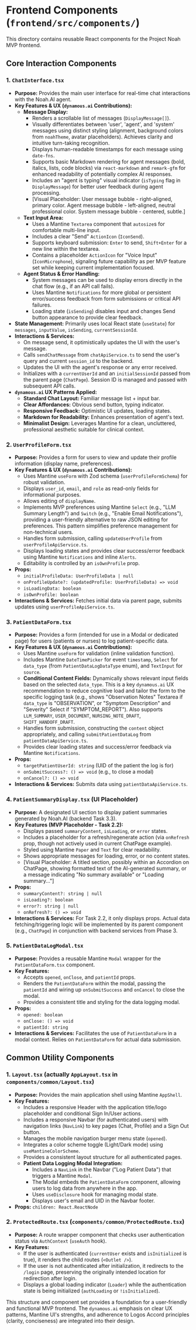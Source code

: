 # Frontend Components (`frontend/src/components/`)

This directory contains reusable React components for the Project Noah MVP frontend.

## Core Interaction Components

### 1. `ChatInterface.tsx`

*   **Purpose:** Provides the main user interface for real-time chat interactions with the Noah.AI agent.
*   **Key Features & UX (`dynamous.ai` Contributions):**
    *   **Message Display:**
        *   Renders a scrollable list of messages (`DisplayMessage[]`).
        *   Visually differentiates between 'user', 'agent', and 'system' messages using distinct styling (alignment, background colors from `noahTheme`, avatar placeholders). Achieves clarity and intuitive turn-taking recognition.
        *   Displays human-readable timestamps for each message using `date-fns`.
        *   Supports basic Markdown rendering for agent messages (bold, italics, lists, code blocks) via `react-markdown` and `remark-gfm` for enhanced readability of potentially complex AI responses.
        *   Includes an "agent is typing" visual indicator (`isTyping` flag in `DisplayMessage`) for better user feedback during agent processing.
        *   [Visual Placeholder: User message bubble - right-aligned, primary color. Agent message bubble - left-aligned, neutral professional color. System message bubble - centered, subtle.]
    *   **Text Input Area:**
        *   Uses a Mantine `Textarea` component that `autosize`s for comfortable multi-line input.
        *   Includes a clear "Send" `ActionIcon` (`IconSend`).
        *   Supports keyboard submission: `Enter` to send, `Shift+Enter` for a new line within the textarea.
        *   Contains a placeholder `ActionIcon` for "Voice Input" (`IconMicrophone`), signaling future capability as per MVP feature set while keeping current implementation focused.
    *   **Agent Status & Error Handling:**
        *   System messages can be used to display errors directly in the chat flow (e.g., if an API call fails).
        *   Uses Mantine `Notifications` for more global or persistent error/success feedback from form submissions or critical API failures.
        *   Loading state (`isSending`) disables input and changes Send button appearance to provide clear feedback.
*   **State Management:** Primarily uses local React state (`useState`) for `messages`, `inputValue`, `isSending`, `currentSessionId`.
*   **Interactions & Services:**
    *   On message send, it optimistically updates the UI with the user's message.
    *   Calls `sendChatMessage` from `chatApiService.ts` to send the user's query and current `session_id` to the backend.
    *   Updates the UI with the agent's response or any error received.
    *   Initializes with a `currentUserId` and an `initialSessionId` passed from the parent page (`ChatPage`). Session ID is managed and passed with subsequent API calls.
*   **`dynamous.ai` UX Patterns Applied:**
    *   **Standard Chat Layout:** Familiar message list + input bar.
    *   **Clear Affordances:** Obvious send button, typing indicator.
    *   **Responsive Feedback:** Optimistic UI updates, loading states.
    *   **Markdown for Readability:** Enhances presentation of agent's text.
    *   **Minimalist Design:** Leverages Mantine for a clean, uncluttered, professional aesthetic suitable for clinical context.

### 2. `UserProfileForm.tsx`

*   **Purpose:** Provides a form for users to view and update their profile information (display name, preferences).
*   **Key Features & UX (`dynamous.ai` Contributions):**
    *   Uses Mantine `useForm` with Zod schema (`userProfileFormSchema`) for robust validation.
    *   Displays `user_id`, `email`, and `role` as read-only fields for informational purposes.
    *   Allows editing of `displayName`.
    *   Implements MVP preferences using Mantine `Select` (e.g., "LLM Summary Length") and `Switch` (e.g., "Enable Email Notifications"), providing a user-friendly alternative to raw JSON editing for preferences. This pattern simplifies preference management for non-technical users.
    *   Handles form submission, calling `updateUserProfile` from `userProfileApiService.ts`.
    *   Displays loading states and provides clear success/error feedback using Mantine `Notifications` and inline `Alerts`.
    *   Editability is controlled by an `isOwnProfile` prop.
*   **Props:**
    *   `initialProfileData: UserProfileData | null`
    *   `onProfileUpdate?: (updatedProfile: UserProfileData) => void`
    *   `isLoadingData: boolean`
    *   `isOwnProfile: boolean`
*   **Interactions & Services:** Fetches initial data via parent page, submits updates using `userProfileApiService.ts`.

### 3. `PatientDataForm.tsx`

*   **Purpose:** Provides a form (intended for use in a Modal or dedicated page) for users (patients or nurses) to log patient-specific data.
*   **Key Features & UX (`dynamous.ai` Contributions):**
    *   Uses Mantine `useForm` for validation (inline validation function).
    *   Includes Mantine `DateTimePicker` for event `timestamp`, `Select` for `data_type` (from `PatientDataLogDataType` enum), and `TextInput` for `source`.
    *   **Conditional Content Fields:** Dynamically shows relevant input fields based on the selected `data_type`. This is a key `dynamous.ai` UX recommendation to reduce cognitive load and tailor the form to the specific logging task (e.g., shows "Observation Notes" Textarea if `data_type` is "OBSERVATION", or "Symptom Description" and "Severity" Select if "SYMPTOM_REPORT"). Also supports `LLM_SUMMARY`, `USER_DOCUMENT`, `NURSING_NOTE_DRAFT`, `SHIFT_HANDOFF_DRAFT`.
    *   Handles form submission, constructing the `content` object appropriately, and calling `submitPatientDataLog` from `patientDataApiService.ts`.
    *   Provides clear loading states and success/error feedback via Mantine `Notifications`.
*   **Props:**
    *   `targetPatientUserId: string` (UID of the patient the log is for)
    *   `onSubmitSuccess?: () => void` (e.g., to close a modal)
    *   `onCancel?: () => void`
*   **Interactions & Services:** Submits data using `patientDataApiService.ts`.

### 4. `PatientSummaryDisplay.tsx` (UI Placeholder)

*   **Purpose:** A designated UI section to display patient summaries generated by Noah.AI (backend Task 3.3).
*   **Key Features (MVP Placeholder - Task 2.2):**
    *   Displays passed `summaryContent`, `isLoading`, or `error` states.
    *   Includes a placeholder for a refresh/regenerate action (via `onRefresh` prop, though not actively used in current ChatPage example).
    *   Styled using Mantine `Paper` and `Text` for clear readability.
    *   Shows appropriate messages for loading, error, or no content states.
    *   [Visual Placeholder: A titled section, possibly within an Accordion on ChatPage, showing formatted text of the AI-generated summary, or a message indicating "No summary available" or "Loading summary..."]
*   **Props:**
    *   `summaryContent?: string | null`
    *   `isLoading?: boolean`
    *   `error?: string | null`
    *   `onRefresh?: () => void`
*   **Interactions & Services:** For Task 2.2, it only displays props. Actual data fetching/triggering logic will be implemented by its parent component (e.g., `ChatPage`) in conjunction with backend services from Phase 3.

### 5. `PatientDataLogModal.tsx`

*   **Purpose:** Provides a reusable Mantine `Modal` wrapper for the `PatientDataForm.tsx` component.
*   **Key Features:**
    *   Accepts `opened`, `onClose`, and `patientId` props.
    *   Renders the `PatientDataForm` within the modal, passing the `patientId` and wiring up `onSubmitSuccess` and `onCancel` to close the modal.
    *   Provides a consistent title and styling for the data logging modal.
*   **Props:**
    *   `opened: boolean`
    *   `onClose: () => void`
    *   `patientId: string`
*   **Interactions & Services:** Facilitates the use of `PatientDataForm` in a modal context. Relies on `PatientDataForm` for actual data submission.

## Common Utility Components

### 1. `Layout.tsx` (actually `AppLayout.tsx` in `components/common/Layout.tsx`)

*   **Purpose:** Provides the main application shell using Mantine `AppShell`.
*   **Key Features:**
    *   Includes a responsive Header with the application title/logo placeholder and conditional Sign In/User actions.
    *   Includes a responsive Navbar (for authenticated users) with navigation links (`NavLink`) to key pages (Chat, Profile) and a Sign Out button.
    *   Manages the mobile navigation burger menu state (`opened`).
    *   Integrates a color scheme toggle (Light/Dark mode) using `useMantineColorScheme`.
    *   Provides a consistent layout structure for all authenticated pages.
    *   **Patient Data Logging Modal Integration:**
        *   Includes a `NavLink` in the Navbar ("Log Patient Data") that triggers a Mantine `Modal`.
        *   The Modal embeds the `PatientDataForm` component, allowing users to log data from anywhere in the app.
        *   Uses `useDisclosure` hook for managing modal state.
        *   Displays user's email and UID in the Navbar footer.
*   **Props:** `children: React.ReactNode`

### 2. `ProtectedRoute.tsx` (`components/common/ProtectedRoute.tsx`)

*   **Purpose:** A route wrapper component that checks user authentication status via `AuthContext` (`useAuth` hook).
*   **Key Features:**
    *   If the user is authenticated (`currentUser` exists and `isInitialized` is true), it renders the child routes (`<Outlet />`).
    *   If the user is not authenticated after initialization, it redirects to the `/login` page, preserving the originally intended location for redirection after login.
    *   Displays a global loading indicator (`Loader`) while the authentication state is being initialized (`authLoading` or `!isInitialized`).

This structure and component set provides a foundation for a user-friendly and functional MVP frontend. The `dynamous.ai` emphasis on clear UX patterns, Mantine UI's strengths, and adherence to Logos Accord principles (clarity, conciseness) are integrated into their design.
